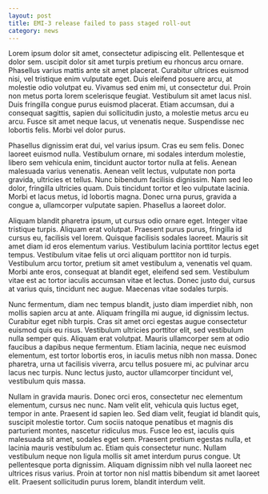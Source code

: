 ```yaml
---
layout: post
title: EMI-3 release failed to pass staged roll-out 
category: news
---
```


Lorem ipsum dolor sit amet, consectetur adipiscing elit. Pellentesque et dolor sem. uscipit dolor sit amet turpis pretium eu rhoncus arcu ornare. Phasellus varius mattis ante sit amet placerat. Curabitur ultrices euismod nisi, vel tristique enim vulputate eget. Duis eleifend posuere arcu, at molestie odio volutpat eu. Vivamus sed enim mi, ut consectetur dui. Proin non metus porta lorem scelerisque feugiat. Vestibulum sit amet lacus nisl. Duis fringilla congue purus euismod placerat. Etiam accumsan, dui a consequat sagittis, sapien dui sollicitudin justo, a molestie metus arcu eu arcu. Fusce sit amet neque lacus, ut venenatis neque. Suspendisse nec lobortis felis. Morbi vel dolor purus.

Phasellus dignissim erat dui, vel varius ipsum. Cras eu sem felis. Donec laoreet euismod nulla. Vestibulum ornare, mi sodales interdum molestie, libero sem vehicula enim, tincidunt auctor tortor nulla at felis. Aenean malesuada varius venenatis. Aenean velit lectus, vulputate non porta gravida, ultricies et tellus. Nunc bibendum facilisis dignissim. Nam sed leo dolor, fringilla ultricies quam. Duis tincidunt tortor et leo vulputate lacinia. Morbi et lacus metus, id lobortis magna. Donec urna purus, gravida a congue a, ullamcorper vulputate sapien. Phasellus a laoreet dolor.

Aliquam blandit pharetra ipsum, ut cursus odio ornare eget. Integer vitae tristique turpis. Aliquam erat volutpat. Praesent purus purus, fringilla id cursus eu, facilisis vel lorem. Quisque facilisis sodales laoreet. Mauris sit amet diam id eros elementum varius. Vestibulum lacinia porttitor lectus eget tempus. Vestibulum vitae felis ut orci aliquam porttitor non id turpis. Vestibulum arcu tortor, pretium sit amet vestibulum a, venenatis vel quam. Morbi ante eros, consequat at blandit eget, eleifend sed sem. Vestibulum vitae est ac tortor iaculis accumsan vitae et lectus. Donec justo dui, cursus at varius quis, tincidunt nec augue. Maecenas vitae sodales turpis.

Nunc fermentum, diam nec tempus blandit, justo diam imperdiet nibh, non mollis sapien arcu at ante. Aliquam fringilla mi augue, id dignissim lectus. Curabitur eget nibh turpis. Cras sit amet orci egestas augue consectetur euismod quis eu risus. Vestibulum ultricies porttitor elit, sed vestibulum nulla semper quis. Aliquam erat volutpat. Mauris ullamcorper sem at odio faucibus a dapibus neque fermentum. Etiam lacinia, neque nec euismod elementum, est tortor lobortis eros, in iaculis metus nibh non massa. Donec pharetra, urna ut facilisis viverra, arcu tellus posuere mi, ac pulvinar arcu lacus nec turpis. Nunc lectus justo, auctor ullamcorper tincidunt vel, vestibulum quis massa.

Nullam in gravida mauris. Donec orci eros, consectetur nec elementum elementum, cursus nec nunc. Nam velit elit, vehicula quis luctus eget, tempor in ante. Praesent id sapien leo. Sed diam velit, feugiat id blandit quis, suscipit molestie tortor. Cum sociis natoque penatibus et magnis dis parturient montes, nascetur ridiculus mus. Fusce leo est, iaculis quis malesuada sit amet, sodales eget sem. Praesent pretium egestas nulla, et lacinia mauris vestibulum ac. Etiam quis consectetur nunc. Nullam vestibulum neque non ligula mollis sit amet interdum purus congue. Ut pellentesque porta dignissim. Aliquam dignissim nibh vel nulla laoreet nec ultrices risus varius. Proin at tortor non nisl mattis bibendum sit amet laoreet elit. Praesent sollicitudin purus lorem, blandit interdum velit.
